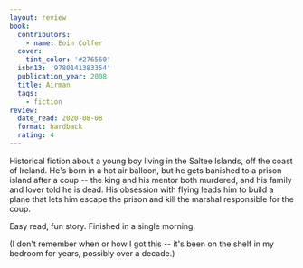```yaml
---
layout: review
book:
  contributors:
    - name: Eoin Colfer
  cover:
    tint_color: '#276560'
  isbn13: '9780141383354'
  publication_year: 2008
  title: Airman
  tags:
    - fiction
review:
  date_read: 2020-08-08
  format: hardback
  rating: 4
---
```


Historical fiction about a young boy living in the Saltee Islands, off the coast of Ireland.
He's born in a hot air balloon, but he gets banished to a prison island after a coup -- the king and his mentor both murdered, and his family and lover told he is dead.
His obsession with flying leads him to build a plane that lets him escape the prison and kill the marshal responsible for the coup.

Easy read, fun story.
Finished in a single morning.

(I don't remember when or how I got this -- it's been on the shelf in my bedroom for years, possibly over a decade.)
